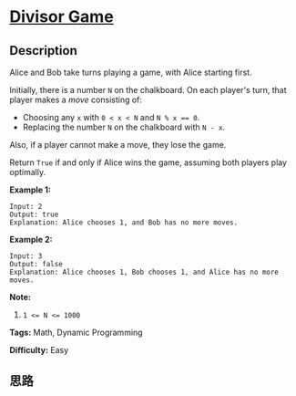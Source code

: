 # [Divisor Game][title]

## Description

Alice and Bob take turns playing a game, with Alice starting first.

Initially, there is a number `N` on the chalkboard.  On each player's turn,
that player makes a _move_  consisting of:

  * Choosing any `x` with `0 < x < N` and `N % x == 0`.
  * Replacing the number `N` on the chalkboard with `N - x`.

Also, if a player cannot make a move, they lose the game.

Return `True` if and only if Alice wins the game, assuming both players play
optimally.



**Example 1:**
            Input: 2    Output: true    Explanation: Alice chooses 1, and Bob has no more moves.    

**Example 2:**
            Input: 3    Output: false    Explanation: Alice chooses 1, Bob chooses 1, and Alice has no more moves.    



**Note:**

  1. `1 <= N <= 1000`


**Tags:** Math, Dynamic Programming

**Difficulty:** Easy

## 思路

[title]: https://leetcode.com/problems/divisor-game
